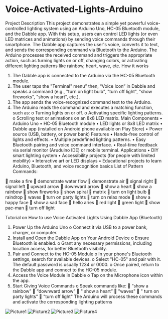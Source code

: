 # Voice-Activated-Lights-Arduino



Project Description
This project demonstrates a simple yet powerful voice-controlled lighting system using an Arduino Uno, HC-05 Bluetooth module, and the Dabble app. With this setup, users can control LED lights (or even LED matrices and animations) by sending voice commands through their smartphone.
The Dabble app captures the user's voice, converts it to text, and sends the corresponding command via Bluetooth to the Arduino. The Arduino processes the received command and triggers the appropriate action, such as turning lights on or off, changing colors, or activating different lighting patterns like rainbow, heart, wave, etc.
How it works
1.	The Dabble app is connected to the Arduino via the HC-05 Bluetooth module.
2.	The user taps the "Terminal" menu” then, “Voice Icon” in Dabble and speaks a command (e.g., "turn on light bulb", "turn off light", "show fireworks", "show a heart", etc.).
3.	The app sends the voice-recognized command text to the Arduino.
4.	The Arduino reads the command and executes a matching function, such as:
o	Turning lights on or off.
o	Activating specific lighting patterns.
o	Scrolling text or animations on an 8x8 LED matrix.
Main Components
•	Arduino Uno
•	HC-05 Bluetooth module
•	LED lights or 8x8 LED matrix
•	Dabble app (installed on Android phone available on Play Store)
•	Power source (USB, battery, or power bank)
Features
•	Hands-free control of lights and effects.
•	Multiple predefined lighting patterns.
•	Easy Bluetooth pairing and voice command interface.
•	Real-time feedback via serial monitor (Aruduino IDE) or mobile terminal.
Applications
•	DIY smart lighting system
•	Accessibility projects (for people with limited mobility)
•	Interactive art or LED displays
•	Educational projects to learn Arduino, Bluetooth, and voice recognition basics
List of Pattern Commands:

	make a fire
	demonstrate water flow
	demonstrate air
	signal right
	signal left
	upward arrow
	downward arrow
	show a heart
	show a rainbow
	show fireworks
	show spiral
	matrix
	turn on light bulb
	raindrop
	waves
	turn on party lights
	turn on relax mode
	show a happy face
	show a sad face
	hello aries
	red light
	green light
	show pac-man
	turn off light

Tutorial on How to use Voice Activated Lights Using Dabble App (Bluetooth)
1.	Power Up the Arduino Uno
o	Connect it via USB to a power bank, charger, or computer.
2.	Install and Open the Dabble App on Your Android Device
o	Ensure Bluetooth is enabled.
o	Grant any necessary permissions, including location access, for better Bluetooth visibility.
3.	Pair and Connect to the HC-05 Module
o	In your phone's Bluetooth settings, search for available devices.
o	Select "HC-05" and pair with it. The default password is usually 1234 or 0000.
o	Once paired, return to the Dabble app and connect to the HC-05 module.
4.	Access the Voice Module in Dabble
o	Tap on the Microphone icon within the app.
5.	Start Giving Voice Commands
o	Speak commands like:
	“show a rainbow”
	“downward arrow”
	" show a heart”
	"waves"
	" turn on party lights”
	"turn off light"
The Arduino will process these commands and activate the corresponding lighting patterns


![Picture1](https://github.com/user-attachments/assets/18a48dee-810f-4bc1-8c09-6d7efa8af125)
![Picture2](https://github.com/user-attachments/assets/ed3d9fd7-b574-4bd5-8a86-0e22929d10b2)
![Picture3](https://github.com/user-attachments/assets/c3a992b1-5217-4a67-8ca3-c14d05fd83b2)
![Picture4](https://github.com/user-attachments/assets/1c57fdc1-1024-467b-87e8-c1f69f780b71)





